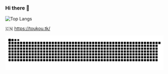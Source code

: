 ### Hi there 👋

![Top Langs](https://github-readme-stats.vercel.app/api/top-langs/?username=BigBaiDog&locale=cn&layout=compact)

🇨🇳 https://toukou.tk/

![snake](./assets/github-contribution-grid-snake.svg)
